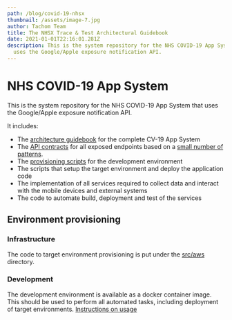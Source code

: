 ```yaml
---
path: /blog/covid-19-nhsx
thumbnail: /assets/image-7.jpg
author: Tachom Team
title: The NHSX Trace & Test Architectural Guidebook
date: 2021-01-01T22:16:01.281Z
description: This is the system repository for the NHS COVID-19 App System that
  uses the Google/Apple exposure notification API.
---
```

# NHS COVID-19 App System

This is the system repository for the NHS COVID-19 App System that uses the Google/Apple exposure notification API.

It includes:

* The [architecture guidebook](doc/architecture/guidebook.md) for the complete CV-19 App System
* The [API contracts](doc/architecture/api-contracts) for all exposed endpoints based on a [small number of patterns](doc/architecture/guidebook.md#System-APIs-and-Interfaces).
* The [provisioning scripts](tools/provisioning/dev) for the development environment
* The scripts that setup the target environment and deploy the application code
* The implementation of all services required to collect data and interact with the mobile devices and external systems
* The code to automate build, deployment and test of the services

## Environment provisioning

### Infrastructure

The code to target environment provisioning is put under the [src/aws](src/aws) directory.

### Development

The development environment is available as a docker container image. This should be used to perform all automated
tasks, including deployment of target environments. [Instructions on usage](tools/provisioning/dev/README.md)

